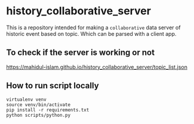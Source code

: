 # history_collaborative_server

This is a repository intended for making a `collaborative` data server of historic event based on topic. Which can be parsed with a client app.

## To check if the server is working or not

<https://mahidul-islam.github.io/history_collaborative_server/topic_list.json>


## How to run script locally
```
virtualenv venv
source venv/bin/activate
pip install -r requirements.txt
python scripts/python.py
```